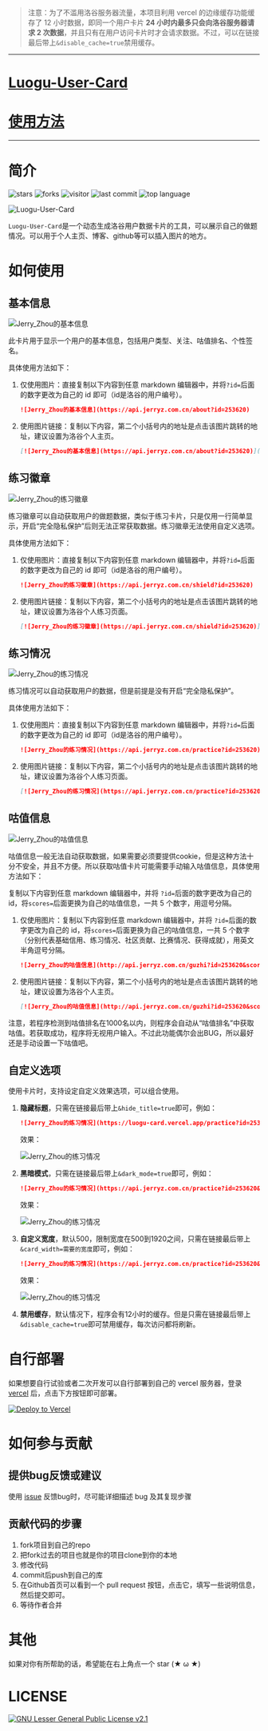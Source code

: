 > 注意：为了不滥用洛谷服务器流量，本项目利用 vercel 的边缘缓存功能缓存了 12 小时数据，即同一个用户卡片 **24 小时内最多只会向洛谷服务器请求 2 次数据**，并且只有在用户访问卡片时才会请求数据。不过，可以在链接最后带上`&disable_cache=true`禁用缓存。

---

# [Luogu-User-Card](https://api.jerryz.com.cn/)

# [使用方法](https://jzblog.vercel.app/article/Luogu-User-Card/)

---

# 简介

![stars](https://badgen.net/github/stars/YangguangZhou/Luogu-User-Card)
![forks](https://badgen.net/github/forks/YangguangZhou/Luogu-User-Card)
![visitor](https://visitor-badge.laobi.icu/badge?page_id=Luogu-User-Card)
![last commit](https://shields.io/github/last-commit/YangguangZhou/Luogu-User-Card?style=flat)
![top language](https://img.shields.io/github/languages/top/YangguangZhou/Luogu-User-Card?style=flat)

![Luogu-User-Card](https://github-readme-stats.vercel.app/api/pin/?username=YangguangZhou&repo=Luogu-User-Card)

`Luogu-User-Card`是一个动态生成洛谷用户数据卡片的工具，可以展示自己的做题情况。可以用于个人主页、博客、github等可以插入图片的地方。

# 如何使用

## 基本信息

![Jerry_Zhou的基本信息](https://api.jerryz.com.cn/about?id=253620)

此卡片用于显示一个用户的基本信息，包括用户类型、关注、咕值排名、个性签名。

具体使用方法如下：

1. 仅使用图片：直接复制以下内容到任意 markdown 编辑器中，并将`?id=`后面的数字更改为自己的 id 即可（id是洛谷的用户编号）。

   ```markdown
   ![Jerry_Zhou的基本信息](https://api.jerryz.com.cn/about?id=253620)
   ```

2. 使用图片链接：复制以下内容，第二个小括号内的地址是点击该图片跳转的地址，建议设置为洛谷个人主页。

   ```markdown
   [![Jerry_Zhou的基本信息](https://api.jerryz.com.cn/about?id=253620)](https://www.luogu.com.cn/user/253620)
   ```

## 练习徽章

![Jerry_Zhou的练习徽章](https://api.jerryz.com.cn/shield?id=253620)

练习徽章可以自动获取用户的做题数据，类似于练习卡片，只是仅用一行简单显示，开启“完全隐私保护”后则无法正常获取数据。练习徽章无法使用自定义选项。

具体使用方法如下：

1. 仅使用图片：直接复制以下内容到任意 markdown 编辑器中，并将`?id=`后面的数字更改为自己的 id 即可（id是洛谷的用户编号）。

   ```markdown
   ![Jerry_Zhou的练习徽章](https://api.jerryz.com.cn/shield?id=253620)
   ```

2. 使用图片链接：复制以下内容，第二个小括号内的地址是点击该图片跳转的地址，建议设置为洛谷个人练习页面。

   ```markdown
   [![Jerry_Zhou的练习徽章](https://api.jerryz.com.cn/shield?id=253620)](https://www.luogu.com.cn/user/253620#practice)
   ```

## 练习情况

![Jerry_Zhou的练习情况](https://api.jerryz.com.cn/practice?id=253620)

练习情况可以自动获取用户的数据，但是前提是没有开启“完全隐私保护”。

具体使用方法如下：

1. 仅使用图片：直接复制以下内容到任意 markdown 编辑器中，并将`?id=`后面的数字更改为自己的 id 即可（id是洛谷的用户编号）。

   ```markdown
   ![Jerry_Zhou的练习情况](https://api.jerryz.com.cn/practice?id=253620)
   ```

2. 使用图片链接：复制以下内容，第二个小括号内的地址是点击该图片跳转的地址，建议设置为洛谷个人练习页面。

   ```markdown
   [![Jerry_Zhou的练习情况](https://api.jerryz.com.cn/practice?id=253620)](https://www.luogu.com.cn/user/253620#practice)
   ```

## 咕值信息

![Jerry_Zhou的咕值信息](https://api.jerryz.com.cn/guzhi?id=253620&scores=100,14,0,4,20)

咕值信息一般无法自动获取数据，如果需要必须要提供cookie，但是这种方法十分不安全，并且不方便。所以获取咕值卡片可能需要手动输入咕值信息，具体使用方法如下：

复制以下内容到任意 markdown 编辑器中，并将 `?id=`后面的数字更改为自己的 id，将`scores=`后面更换为自己的咕值信息，一共 5 个数字，用逗号分隔。

1. 仅使用图片：复制以下内容到任意 markdown 编辑器中，并将 `?id=`后面的数字更改为自己的 id，将`scores=`后面更换为自己的咕值信息，一共 5 个数字（分别代表基础信用、练习情况、社区贡献、比赛情况、获得成就），用英文半角逗号分隔。

   ```markdown
   ![Jerry_Zhou的咕值信息](http://api.jerryz.com.cn/guzhi?id=253620&scores=100,70,25,45,0)
   ```
   
2. 使用图片链接：复制以下内容，第二个小括号内的地址是点击该图片跳转的地址，建议设置为洛谷个人主页。
   ```markdown
   [![Jerry_Zhou的咕值信息](http://api.jerryz.com.cn/guzhi?id=253620&scores=100,70,25,45,0)](https://www.luogu.com.cn/user/253620)
   ```
   

注意，若程序检测到咕值排名在1000名以内，则程序会自动从“咕值排名”中获取咕值。若获取成功，程序将无视用户输入。不过此功能偶尔会出BUG，所以最好还是手动设置一下咕值吧。


## 自定义选项

使用卡片时，支持设定自定义效果选项，可以组合使用。

1. **隐藏标题**，只需在链接最后带上`&hide_title=true`即可，例如：

   ```markdown
   ![Jerry_Zhou的练习情况](https://luogu-card.vercel.app/practice?id=253620&hide_title=true)
   ```

   效果：

   ![Jerry_Zhou的练习情况](https://api.jerryz.com.cn/practice?id=253620&hide_title=1)

2. **黑暗模式**，只需在链接最后带上`&dark_mode=true`即可，例如：

   ```markdown
   ![Jerry_Zhou的练习情况](https://api.jerryz.com.cn/practice?id=253620&dark_mode=true)
   ```

   效果：

   ![Jerry_Zhou的练习情况](https://api.jerryz.com.cn/practice?id=253620&dark_mode=true)
3. **自定义宽度**，默认500，限制宽度在500到1920之间，只需在链接最后带上`&card_width=需要的宽度`即可，例如：

   ```markdown
   ![Jerry_Zhou的练习情况](https://api.jerryz.com.cn/practice?id=253620&card_width=750)
   ```

   效果：

   ![Jerry_Zhou的练习情况](https://api.jerryz.com.cn/practice?id=253620&card_width=750)
   
4. **禁用缓存**，默认情况下，程序会有12小时的缓存。但是只需在链接最后带上`&disable_cache=true`即可禁用缓存，每次访问都将刷新。

# 自行部署

如果想要自行试验或者二次开发可以自行部署到自己的 vercel 服务器，登录 [vercel](https://vercel.com/) 后，点击下方按钮即可部署。

[![Deploy to Vercel](https://vercel.com/button)](https://vercel.com/import/project?template=https://github.com/YangguangZhou/Luogu-User-Card)

# 如何参与贡献

## 提供bug反馈或建议

使用 [issue](https://github.com/YangguangZhou/Luogu-User-Card/issues) 反馈bug时，尽可能详细描述 bug 及其复现步骤

## 贡献代码的步骤

1. fork项目到自己的repo
2. 把fork过去的项目也就是你的项目clone到你的本地
3. 修改代码
4. commit后push到自己的库
5. 在Github首页可以看到一个 pull request 按钮，点击它，填写一些说明信息，然后提交即可。
6. 等待作者合并

# 其他

如果对你有所帮助的话，希望能在右上角点一个 star (★ ω ★)

# LICENSE

[![GNU Lesser General Public License v2.1](https://badgen.net/github/license/cyrxdzj/luogu-card)](https://github.com/YangguangZhou/Luogu-User-Card/blob/master/LICENSE)
